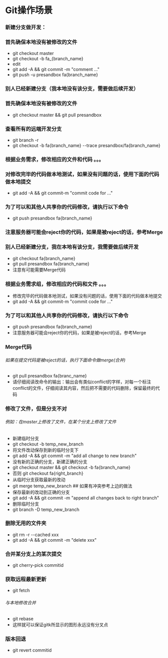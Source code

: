 # Git操作场景

### 新建分支做开发：
### 首先确保本地没有被修改的文件
* git checkout master
* git checkout -b fa_{branch_name}
* edit
* git add -A && git commit -m "comment ..."
* git push -u presandbox fa{branch_name}


### 别人已经新建分支（我本地没有该分支，需要做后续开发）
### 首先确保本地没有被修改的文件
* git checkout master && git pull presandbox
### 查看所有的远端开发分支
* git branch -r  
* git checkout -b fa{branch_name} --trace presandbox/fa{branch_name}
### 根据业务需求，修改相应的文件和代码 。。。
### 对修改完毕的代码做本地测试，如果没有问题的话，使用下面的代码做本地提交
* git add -A && git commit-m "commit code for ..."
### 为了可以和其他人共享你的代码修改，请执行以下命令
* git push presandbox fa{branch_name}
### 注意服务器可能会reject你的代码，如果是被reject的话，参考Merge

### 别人已经新建分支，我在本地有该分支，我需要做后续开发
* git checkout fa{branch_name}
* git pull presandbox fa{branch_name}
* 注意有可能需要Merge代码
### 根据业务需求组，修改相应的代码和文件 。。。
* 修改完毕的代码做本地测试，如果没有问题的话，使用下面的代码做本地提交
* git add -A && git commit-m "commit code for ..."
### 为了可以和其他人共享你的代码修改，请执行以下命令
* git push presandbox fa{branch_name}
* 注意服务器可能会reject你的代码，如果是被reject的话，参考Merge

### Merge代码
###### 如果在提交代码是被reject的话，执行下面命令做merge(合并)
* git pull presandbox fa{branc_name}
* 请仔细阅读改命令的输出：输出会有类似conflict的字样，对每一个标注conflict的文件，仔细阅读其内容，然后把不需要的代码删除，保留最终的代码


### 修改了文件，但是分支不对
###### 例如：在master上修改了文件，在某个分支上修改了文件
* 新建临时分支
* git checkout -b temp_new_branch
*  将文件改动保存到新的临时分支下
* git add -A && git commit -m "add all change to new branch"
* 没有新的正确的分支，新建正确的分支
* git checkout master && git checkout -b fa{branch_name}
* 否则 git checkout fa{right_branch}
* 从临时分支获取最新的改动
* git merge temp_new_branch  ## 如果有冲突参考上边的做法
* 保存最新的改动到正确的分支
* git add -A && git commit -m "append all changes back to right branch"
* 删除临时分支
* git branch -D temp_new_branch

### 删除无用的文件夹
* git rm -r --cached xxx
* git add -A && git commit -m "delete xxx"

### 合并某分支上的某次提交
* git cherry-pick commitid

### 获取远程最新更新
* git fetch
###### 与本地修改合并
* git rebase
* 这样就可以保证gitk所显示的图形永远没有分叉点

### 版本回退
* git revert commitid
